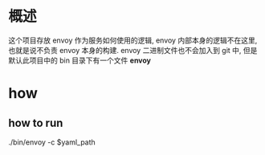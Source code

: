 # 概述
这个项目存放 envoy 作为服务如何使用的逻辑, envoy 内部本身的逻辑不在这里, 也就是说不负责 envoy 本身的构建.
envoy 二进制文件也不会加入到 git 中, 但是默认此项目中的 bin 目录下有一个文件 **envoy**

# how
## how to run 
./bin/envoy -c $yaml_path